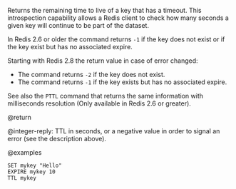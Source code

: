 Returns the remaining time to live of a key that has a timeout.
This introspection capability allows a Redis client to check how many seconds a
given key will continue to be part of the dataset.

In Redis 2.6 or older the command returns `-1` if the key does not exist or if
the key exist but has no associated expire.

Starting with Redis 2.8 the return value in case of error changed:

* The command returns `-2` if the key does not exist.
* The command returns `-1` if the key exists but has no associated expire.

See also the `PTTL` command that returns the same information with milliseconds
resolution (Only available in Redis 2.6 or greater).

@return

@integer-reply: TTL in seconds, or a negative value in order to signal an error
(see the description above).

@examples

```cli
SET mykey "Hello"
EXPIRE mykey 10
TTL mykey
```
